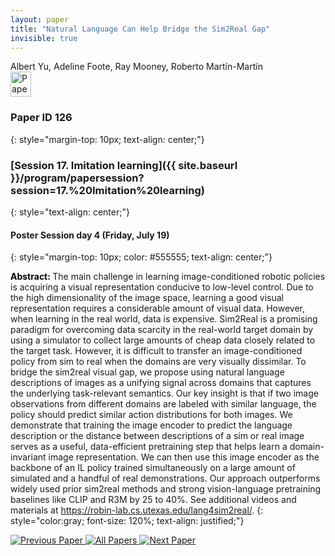 ```yaml
---
layout: paper
title: "Natural Language Can Help Bridge the Sim2Real Gap"
invisible: true
---
```

<div class="paper-authors">
<div class="paper-author-box">
    <div class="paper-author-name">Albert Yu, Adeline Foote, Ray Mooney, Roberto Martín-Martín</div>
    <div class="paper-author-uni"></div>
</div>

</div><div class="paper-pdf">
                <div> <a href="https://www.roboticsproceedings.org/rss20/p126.pdf"><img src="{{ site.baseurl }}/images/paper_link.png" alt="Paper Website" width = "33"  height = "40"/></a> </div>
                </div>

### Paper ID 126
{: style="margin-top: 10px; text-align: center;"}

### [Session 17. Imitation learning]({{ site.baseurl }}/program/papersession?session=17.%20Imitation%20learning)
{: style="text-align: center;"}

#### Poster Session day 4 (Friday, July 19)
{: style="margin-top: 10px; color: #555555; text-align: center;"}

<b style="color: black;">Abstract: </b>The main challenge in learning image-conditioned robotic policies is acquiring a visual representation conducive to low-level control. Due to the high dimensionality of the image space, learning a good visual representation requires a considerable amount of visual data. However, when learning in the real world, data is expensive. Sim2Real is a promising paradigm for overcoming data scarcity in the real-world target domain by using a simulator to collect large amounts of cheap data closely related to the target task. However, it is difficult to transfer an image-conditioned policy from sim to real when the domains are very visually dissimilar. To bridge the sim2real visual gap, we propose using natural language descriptions of images as a unifying signal across domains that captures the underlying task-relevant semantics. Our key insight is that if two image observations from different domains are labeled with similar language, the policy should predict similar action distributions for both images. We demonstrate that training the image encoder to predict the language description or the distance between descriptions of a sim or real image serves as a useful, data-efficient pretraining step that helps learn a domain-invariant image representation. We can then use this image encoder as the backbone of an IL policy trained simultaneously on a large amount of simulated and a handful of real demonstrations. Our approach outperforms widely used prior sim2real methods and strong vision-language pretraining baselines like CLIP and R3M by 25 to 40\%. See additional videos and materials at https://robin-lab.cs.utexas.edu/lang4sim2real/.
{: style="color:gray; font-size: 120%; text-align: justified;"}


<div class="paper-menu">
<a href="{{ site.baseurl }}/program/papers/125/"> <img src="{{ site.baseurl }}/images/previous_paper_icon.png" alt="Previous Paper" title="Previous Paper"/> </a>
<a href="{{ site.baseurl }}/program/papers"><img src="{{ site.baseurl }}/images/overview_icon.png" alt="All Papers" title="All Papers"/> </a>
<a href="{{ site.baseurl }}/program/papers/127/"> <img src="{{ site.baseurl }}/images/next_paper_icon.png" alt="Next Paper" title="Next Paper"/> </a>

</div>
